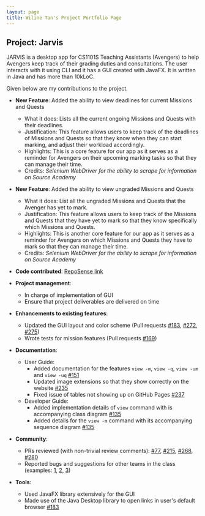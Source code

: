 ```yaml
---
layout: page
title: Wiline Tan's Project Portfolio Page
---
```


## Project: Jarvis

JARVIS is a desktop app for CS1101S Teaching Assistants (Avengers) to help Avengers keep track of their grading duties and consultations. The user interacts with it using CLI and it has a GUI created with JavaFX. It is written in Java and has more than 10kLoC.

Given below are my contributions to the project.

* **New Feature**: Added the ability to view deadlines for current Missions and Quests
  * What it does: Lists all the current ongoing Missions and Quests with their deadlines.
  * Justification: This feature allows users to keep track of the deadlines of Missions and Quests so that they know
  when they can start marking, and adjust their workload accordingly.
  * Highlights: This is a core feature for our app as it serves as a reminder for Avengers on their upcoming marking tasks
  so that they can manage their time.
  * Credits: *Selenium WebDriver for the ability to scrape for information on Source Academy*
  
* **New Feature**: Added the ability to view ungraded Missions and Quests
  * What it does: List all the ungraded Missions and Quests that the Avenger has yet to mark.
  * Justification: This feature allows users to keep track of the Missions and Quests that they have yet to mark so
  that they know specifically which Missions and Quests.
  * Highlights: This is another core feature for our app as it serves as a reminder for Avengers on which Missions and Quests
  they have to mark so that they can manage their time.
  * Credits: *Selenium WebDriver for the ability to scrape for information on Source Academy*

* **Code contributed**: [RepoSense link](https://nus-cs2103-ay2021s1.github.io/tp-dashboard/#breakdown=true&search=wilinetan)

* **Project management**:
  * In charge of implementation of GUI
  * Ensure that project deliverables are delivered on time

* **Enhancements to existing features**:
  * Updated the GUI layout and color scheme (Pull requests [\#183](https://github.com/AY2021S1-CS2103T-W11-2/tp/pull/183), [\#272](https://github.com/AY2021S1-CS2103T-W11-2/tp/pull/272), [\#275](https://github.com/AY2021S1-CS2103T-W11-2/tp/pull/275))
  * Wrote tests for mission features (Pull requests [\#169](https://github.com/AY2021S1-CS2103T-W11-2/tp/pull/169))

* **Documentation**:
  * User Guide:
    * Added documentation for the features `view -m`, `view -q`, `view -um` and `view -uq` [\#151](https://github.com/AY2021S1-CS2103T-W11-2/tp/pull/151)
    * Updated image extensions so that they show correctly on the website [\#235](https://github.com/AY2021S1-CS2103T-W11-2/tp/pull/235)
    * Fixed issue of tables not showing up on GitHub Pages [\#237](https://github.com/AY2021S1-CS2103T-W11-2/tp/pull/237)
  * Developer Guide:
    * Added implementation details of `view` command with is accompanying class diagram [\#135](https://github.com/AY2021S1-CS2103T-W11-2/tp/pull/135)
    * Added details for the `view -m` command with its accompanying sequence diagram [\#135](https://github.com/AY2021S1-CS2103T-W11-2/tp/pull/135)

* **Community**:
  * PRs reviewed (with non-trivial review comments): [\#77](https://github.com/AY2021S1-CS2103T-W11-2/tp/pull/77), [\#215](https://github.com/AY2021S1-CS2103T-W11-2/tp/pull/215), [\#268](https://github.com/AY2021S1-CS2103T-W11-2/tp/pull/268), [\#280](https://github.com/AY2021S1-CS2103T-W11-2/tp/pull/288)
  * Reported bugs and suggestions for other teams in the class (examples: [1](https://github.com/AY2021S1-CS2103T-W17-3/tp/issues/170), [2](https://github.com/AY2021S1-CS2103T-W17-3/tp/issues/172), [3](https://github.com/AY2021S1-CS2103T-W17-3/tp/issues/173))

* **Tools**:
  * Used JavaFX library extensively for the GUI 
  * Made use of the Java Desktop library to open links in user's default browser [\#183](https://github.com/AY2021S1-CS2103T-W11-2/tp/pull/183)
